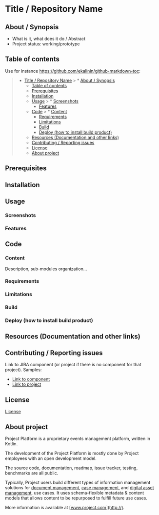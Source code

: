 # Title / Repository Name

## About / Synopsis

* What is it, what does it do / Abstract
* Project status: working/prototype

## Table of contents

Use for instance <https://github.com/ekalinin/github-markdown-toc>:

> * [Title / Repository Name](#title--repository-name)
    >   * [About / Synopsis](#about--synopsis)
>   * [Table of contents](#table-of-contents)
>   * [Prerequisites](#prerequisites)
>   * [Installation](#installation)
>   * [Usage](#usage)
      >     * [Screenshots](#screenshots)
>     * [Features](#features)
>   * [Code](#code)
      >     * [Content](#content)
>     * [Requirements](#requirements)
>     * [Limitations](#limitations)
>     * [Build](#build)
>     * [Deploy (how to install build product)](#deploy-how-to-install-build-product)
>   * [Resources (Documentation and other links)](#resources-documentation-and-other-links)
>   * [Contributing / Reporting issues](#contributing--reporting-issues)
>   * [License](#license)
>   * [About project](#about-project)

## Prerequisites

## Installation

## Usage

### Screenshots

### Features

## Code

### Content

Description, sub-modules organization...

### Requirements

### Limitations

### Build

### Deploy (how to install build product)

## Resources (Documentation and other links)

## Contributing / Reporting issues

Link to JIRA component (or project if there is no component for that project). Samples:

* [Link to component](http://)
* [Link to project](http://)

## License

[License](http://)

## About project

Project Platform is a proprietary events management platform, written in Kotlin.

The development of the Project Platform is mostly done by Project employees with an open development model.

The source code, documentation, roadmap, issue tracker, testing, benchmarks are all public.

Typically, Project users build different types of information management solutions for [document management](http://), [case management](http://), and [digital asset management](http://), use cases. It uses schema-flexible metadata & content models that allows content to be repurposed to fulfill future use cases.

More information is available at [www.project.com](http://).
